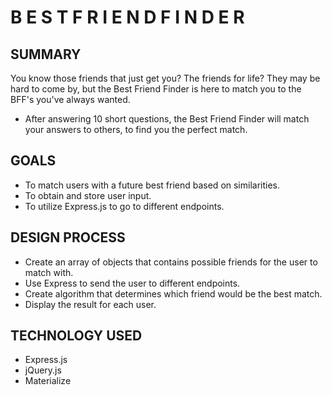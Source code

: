 # B E S T  F R I E N D  F I N D E R

## SUMMARY
You know those friends that just get you? The friends for life? They may be hard to come by, but the Best Friend Finder is here to match you to the BFF's you've always wanted.

* After answering 10 short questions, the Best Friend Finder will match your answers to others, to find you the perfect match.

## GOALS
* To match users with a future best friend based on similarities.
* To obtain and store user input.
* To utilize Express.js to go to different endpoints.

## DESIGN PROCESS
* Create an array of objects that contains possible friends for the user to match with.
* Use Express to send the user to different endpoints.
* Create algorithm that determines which friend would be the best match.
* Display the result for each user.

## TECHNOLOGY USED
* Express.js
* jQuery.js
* Materialize

